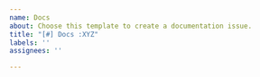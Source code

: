 ```yaml
---
name: Docs
about: Choose this template to create a documentation issue.
title: "[#] Docs :XYZ"
labels: ''
assignees: ''

---
```



